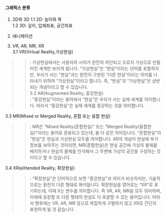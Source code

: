 #### 그래픽스 분류  

1. 2D와 3D
 1.1 2D: 높이와 폭  
 1.2 3D: 깊이, 입체좌표, 공간좌표  <br/>

2. 애니메이션  <br/>

3. VR, AR, MR, XR  
 3.1 VR(Virtual Reality,가상현실)  
>> : 가상현실에서는 사용자의 시야가 완전히 차단되고 오로지 가상으로 만들어진 세계만 보이게 됩니다. “가상현실”은 “현실”이라는 단어를 포함하지만, 우리가 사는 “현실”과는 완전히 구분된 “다른 현실”이라는 의미를 나타내기 위하여 “가상현실”이라고 합니다. 즉, “현실”과 “가상현실”은 상반되는 개념이라고 할 수 있습니다.  <br/>
 3.2 AR(Augmented Reality, 증강현실)  
>> : “증강현실”이라는 용어에서 “현실”은 우리가 사는 실제 세계를 의미합니다. 따라서 “증강현실”은 실제 세계를 증강하는 것을 의미합니다.  <br/>

 3.3 MR(Mixed or Merged Reality, 혼합 또는 융합 현실)  
>> : MR은 “Mixed Reality(혼합현실)” 또는 “Merged Reality(융합현실)”이라는 용어로 혼용되고 있는데, 둘 다 같은 의미입니다. “혼합현실”의 “현실”은 현실과 가상현실 모두를 의미합니다. AR의 개념이 현실에 부가 정보를 보여주는 것이라면, MR(혼합현실)은 현실 공간에 가상의 물체를 배치하거나 현실의 물체를 인식해서 그 주변에 가상의 공간을 구성하는 것이라고 할 수 있습니다.  <br/>

 3.4 XR(eXtended Reality, 확장현실)  
>> : “확장현실”은 단어적으로 보면 “증강현실”과 의미가 비슷하지만, 기술적으로는 완전히 다른 형태로 해석됩니다. 확장현실을 영어로는 “XR”로 표기하는데, 이때 X는 변수를 의미합니다. 즉 VR, AR, MR을 모두 의미하며, 미래에 등장할 또 다른 형태의 현실도 다 포괄할 수 있는 용어입니다. 따라서 향후에는 VR, AR, MR 등으로 복잡하게 구별하지 않고 XR로 간단히 표현하게 될 것 같습니다.  
<br/>
<br/>
